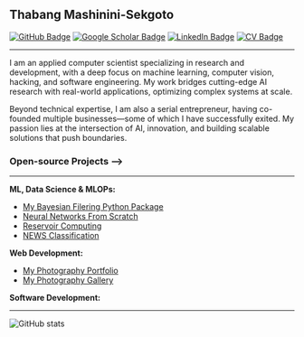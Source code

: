 ## Thabang Mashinini-Sekgoto

[![GitHub Badge](https://img.shields.io/github/followers/leparalamapara?style=social)](https://github.com/leparalamapara?tab=followers)
[![Google Scholar Badge](https://img.shields.io/badge/Google-Scholar-lightgrey)](https://scholar.google.com/citations?hl=en&authuser=1&user=aLjffFkAAAAJ)
[![LinkedIn Badge](https://img.shields.io/badge/My-LinkedIn-blue)](https://www.linkedin.com/in/thabang-mashinini-0081b5b6)
[![CV Badge](https://img.shields.io/badge/My-CV-critical)](https://raw.githubusercontent.com/leparalamapara/myPortfolio/master/src/Assets/Thabang_Mashinini_Resume.pdf)

__________________________________________
I am an applied computer scientist specializing in research and development, with a deep focus on machine learning, computer vision, hacking, and software engineering. My work bridges cutting-edge AI research with real-world applications, optimizing complex systems at scale.

Beyond technical expertise, I am also a serial entrepreneur, having co-founded multiple businesses—some of which I have successfully exited. My passion lies at the intersection of AI, innovation, and building scalable solutions that push boundaries.
### Open-source Projects -->
_______________________________________________
 **ML, Data Science & MLOPs:** 
   - [My Bayesian Filering Python Package](https://github.com/LeparaLaMapara/tfilterpy) 
   - [Neural Networks From Scratch](https://github.com/LeparaLaMapara/ml_from_scratch) 
   - [Reservoir Computing](https://github.com/LeparaLaMapara/ESNIterativeSegmentation/tree/master) 
   - [NEWS Classification](https://github.com/LeparaLaMapara/News_Classification) 


 **Web Development:** 
   - [My Photography Portfolio](https://realthabanglukhetho.github.io/photography/index.html) 
   - [My Photography Gallery](https://thabanglukhetho.github.io/Photography/) 

**Software Development:** 

---

![GitHub stats](https://github-readme-stats.vercel.app/api?username=leparalamapara&hide=contribs,prs)
